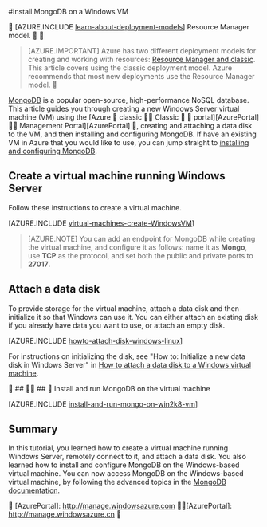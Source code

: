 <properties
	pageTitle="Install MongoDB on a Windows VM | Microsoft Azure"
	description="Learn how to install MongoDB on an Azure VM created with the classic deployment model running Windows Server."
	services="virtual-machines-windows"
	documentationCenter=""
	authors="iainfoulds"
	manager="timlt"
	editor="tysonn"
	tags="azure-service-management"/>

<tags
	ms.service="virtual-machines-windows"
	ms.date="06/07/2016"
	wacn.date=""/>

#Install MongoDB on a Windows VM


[AZURE.INCLUDE [learn-about-deployment-models](../includes/learn-about-deployment-models-classic-include.md)] Resource Manager model.


> [AZURE.IMPORTANT] Azure has two different deployment models for creating and working with resources:  [Resource Manager and classic](/documentation/articles/resource-manager-deployment-model/).  This article covers using the classic deployment model. Azure recommends that most new deployments use the Resource Manager model.


[MongoDB][MongoDB] is a popular open-source, high-performance NoSQL database.  This article guides you through creating a new Windows Server virtual machine (VM) using the [Azure  classic  Classic   portal][AzurePortal]  Management Portal][AzurePortal] , creating and attaching a data disk to the VM, and then installing and configuring MongoDB. If have an existing VM in Azure that you would like to use, you can jump straight to [installing and configuring MongoDB](#install-and-run-mongo-on-win2k8-vm).


## Create a virtual machine running Windows Server

Follow these instructions to create a virtual machine.

[AZURE.INCLUDE [virtual-machines-create-WindowsVM](../includes/virtual-machines-create-windowsvm.md)]

> [AZURE.NOTE] You can add an endpoint for MongoDB while creating the virtual machine, and configure it as follows: name it as **Mongo**, use **TCP** as the protocol, and set both the public and private ports to **27017**.

## Attach a data disk
To provide storage for the virtual machine, attach a data disk and then initialize it so that Windows can use it. You can either attach an existing disk if you already have data you want to use, or attach an empty disk.

[AZURE.INCLUDE [howto-attach-disk-windows-linux](../includes/howto-attach-disk-windows-linux.md)]

For instructions on initializing the disk, see "How to: Initialize a new data disk in Windows Server" in [How to attach a data disk to a Windows virtual machine](/documentation/articles/virtual-machines-windows-classic-attach-disk/).

 ##  ##<a name="install-and-run-mongo-on-win2k8-vm"></a>  Install and run MongoDB on the virtual machine

[AZURE.INCLUDE [install-and-run-mongo-on-win2k8-vm](../includes/install-and-run-mongo-on-win2k8-vm.md)]

## Summary
In this tutorial, you learned how to create a virtual machine running Windows Server, remotely connect to it, and attach a data disk.  You also learned how to install and configure MongoDB on the Windows-based virtual machine. You can now access MongoDB on the Windows-based virtual machine, by following the advanced topics in the [MongoDB documentation][MongoDocs].

[MongoDocs]: http://docs.mongodb.org/manual/
[MongoDB]: http://www.mongodb.org/

[AzurePortal]: http://manage.windowsazure.com


[AzurePortal]: http://manage.windowsazure.cn

